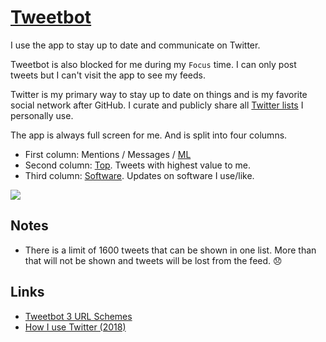 # [Tweetbot](https://tapbots.com/tweetbot/mac/)

I use the app to stay up to date and communicate on Twitter.

Tweetbot is also blocked for me during my `Focus` time. I can only post tweets but I can't visit the app to see my feeds.

Twitter is my primary way to stay up to date on things and is my favorite social network after GitHub. I curate and publicly share all [Twitter lists](https://twitter.com/nikitavoloboev/lists) I personally use.

The app is always full screen for me. And is split into four columns.

- First column: Mentions / Messages / [ML](https://twitter.com/nikitavoloboev/lists/ml)
- Second column: [Top](https://twitter.com/nikitavoloboev/lists/top). Tweets with highest value to me.
- Third column: [Software](https://twitter.com/nikitavoloboev/lists/Software). Updates on software I use/like.

![](https://i.imgur.com/OO7hz6i.png)

## Notes

- There is a limit of 1600 tweets that can be shown in one list. More than that will not be shown and tweets will be lost from the feed. 😞

## Links

- [Tweetbot 3 URL Schemes](https://tapbots.net/tweetbot3/support/url-schemes/)
- [How I use Twitter (2018)](https://krausefx.com/blog/how-i-use-twitter)